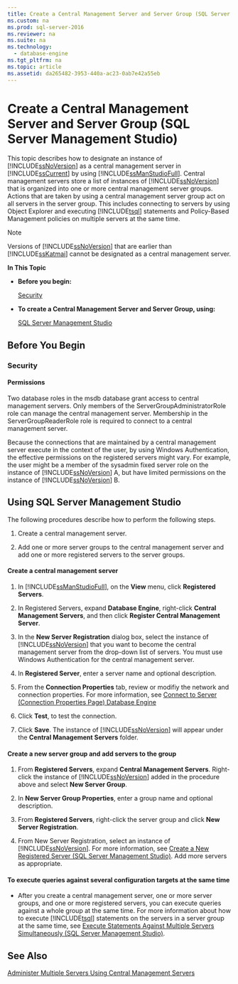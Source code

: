 ```yaml
---
title: Create a Central Management Server and Server Group (SQL Server Management Studio)
ms.custom: na
ms.prod: sql-server-2016
ms.reviewer: na
ms.suite: na
ms.technology: 
  - database-engine
ms.tgt_pltfrm: na
ms.topic: article
ms.assetid: da265482-3953-440a-ac23-0ab7e42a55eb
---
```

# Create a Central Management Server and Server Group (SQL Server Management Studio)
  This topic describes how to designate an instance of [!INCLUDE[ssNoVersion](../../Token/Other/ssNoVersion_md.md)] as a central management server in [!INCLUDE[ssCurrent](../../Token/Other/ssCurrent_md.md)] by using [!INCLUDE[ssManStudioFull](../../Token/Other/ssManStudioFull_md.md)]. Central management servers store a list of instances of [!INCLUDE[ssNoVersion](../../Token/Other/ssNoVersion_md.md)] that is organized into one or more central management server groups. Actions that are taken by using a central management server group act on all servers in the server group. This includes connecting to servers by using Object Explorer and executing [!INCLUDE[tsql](../../Token/Other/tsql_md.md)] statements and Policy\-Based Management policies on multiple servers at the same time.  
  
> [!NOTE]  
>  Versions of [!INCLUDE[ssNoVersion](../../Token/Other/ssNoVersion_md.md)] that are earlier than [!INCLUDE[ssKatmai](../../Token/Other/ssKatmai_md.md)] cannot be designated as a central management server.  
  
 **In This Topic**  
  
-   **Before you begin:**  
  
     [Security](#Security)  
  
-   **To create a Central Management Server and Server Group, using:**  
  
     [SQL Server Management Studio](#SSMSProcedure)  
  
##  <a name="BeforeYouBegin"></a> Before You Begin  
  
###  <a name="Security"></a> Security  
  
####  <a name="Permissions"></a> Permissions  
 Two database roles in the msdb database grant access to central management servers. Only members of the ServerGroupAdministratorRole role can manage the central management server. Membership in the ServerGroupReaderRole role is required to connect to a central management server.  
  
 Because the connections that are maintained by a central management server execute in the context of the user, by using Windows Authentication, the effective permissions on the registered servers might vary. For example, the user might be a member of the sysadmin fixed server role on the instance of [!INCLUDE[ssNoVersion](../../Token/Other/ssNoVersion_md.md)] A, but have limited permissions on the instance of [!INCLUDE[ssNoVersion](../../Token/Other/ssNoVersion_md.md)] B.  
  
##  <a name="SSMSProcedure"></a> Using SQL Server Management Studio  
 The following procedures describe how to perform the following steps.  
  
1.  Create a central management server.  
  
2.  Add one or more server groups to the central management server and add one or more registered servers to the server groups.  
  
#### Create a central management server  
  
1.  In [!INCLUDE[ssManStudioFull](../../Token/Other/ssManStudioFull_md.md)], on the **View** menu, click **Registered Servers**.  
  
2.  In Registered Servers, expand **Database Engine**, right\-click **Central Management Servers**, and then  click **Register Central Management Server**.  
  
3.  In the **New Server Registration** dialog box, select the instance of [!INCLUDE[ssNoVersion](../../Token/Other/ssNoVersion_md.md)] that you want to become the central management server from the drop\-down list of servers. You must use Windows Authentication for the central management server.  
  
4.  In **Registered Server**, enter a server name and optional description.  
  
5.  From the **Connection Properties** tab, review or modifiy the network  and connection properties. For more information, see [Connect to Server &#40;Connection Properties Page&#41; Database Engine](../Topic/Connect%20to%20Server%20\(Connection%20Properties%20Page\)%20Database%20Engine.md)  
  
6.  Click **Test**, to test the connection.  
  
7.  Click **Save**. The instance of [!INCLUDE[ssNoVersion](../../Token/Other/ssNoVersion_md.md)] will appear under the **Central Management Servers** folder.  
  
#### Create a new server group and add servers to the group  
  
1.  From **Registered Servers**, expand **Central Management Servers**. Right\-click the instance of [!INCLUDE[ssNoVersion](../../Token/Other/ssNoVersion_md.md)] added in the procedure above and select **New Server Group**.  
  
2.  In **New Server Group Properties**, enter a group name and optional description.  
  
3.  From **Registered Servers**, right\-click the server group and click **New Server Registration**.  
  
4.  From New Server Registration, select an instance of [!INCLUDE[ssNoVersion](../../Token/Other/ssNoVersion_md.md)]. For more information, see [Create a New Registered Server &#40;SQL Server Management Studio&#41;](../../Topics/TopicNameContainA/Create-a-New-Registered-Server--SQL-Server-Management-Studio-.md). Add more servers as appropriate.  
  
#### To execute queries against several configuration targets at the same time  
  
-   After you create a central management server, one or more server groups, and one or more registered servers, you can execute queries against a whole group at the same time. For more information about how to execute [!INCLUDE[tsql](../../Token/Other/tsql_md.md)] statements on the servers in a server group at the same time, see [Execute Statements Against Multiple Servers Simultaneously &#40;SQL Server Management Studio&#41;](../../Topics/TopicNameNotContainA/Execute-Statements-Against-Multiple-Servers-Simultaneously--SQL-Server-Management-Studio-.md).  
  
## See Also  
 [Administer Multiple Servers Using Central Management Servers](../../Topics/TopicNameNotContainA/Administer-Multiple-Servers-Using-Central-Management-Servers.md)  
  
  